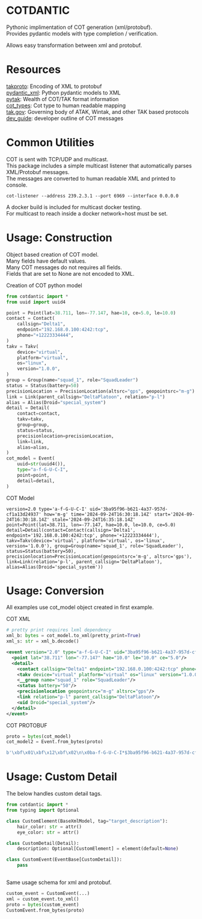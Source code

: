 # COTDANTIC

Pythonic implimentation of COT generation (xml/protobuf).  
Provides pydantic models with type completion / verification.  

Allows easy transformation between xml and protobuf.  

# Resources

[takproto](https://takproto.readthedocs.io/en/latest): Encoding of XML to protobuf  
[pydantic_xml](https://pydantic-xml.readthedocs.io/en/latest/): Python pydantic models to XML  
[pytak](https://pytak.readthedocs.io/en/latest/examples/): Wealth of COT/TAK format information  
[cot_types](https://github.com/dB-SPL/cot-types): Cot type to human readable mapping  
[tak.gov](https://tak.gov/): Governing body of ATAK, Wintak, and other TAK based protocols  
[dev_guide](https://nps.edu/documents/104517539/109705106/COT+Developer+Guide.pdf/cb125ac8-1ed1-477b-a914-7557c356a303#:~:text=What%20is%20Cursor-on-Target?%20In%20a%20nutshell,): developer outline of COT messages  
# Common Utilities

COT is sent with TCP/UDP and multicast.  
This package includes a simple multicast listener that automatically parses XML/Protobuf messages.  
The messages are converted to human readable XML and printed to console.   
```
cot-listener --address 239.2.3.1 --port 6969 --interface 0.0.0.0
```

A docker build is included for multicast docker testing.  
For multicast to reach inside a docker network=host must be set.  

# Usage: Construction

Object based creation of COT model.  
Many fields have default values.  
Many COT messages do not requires all fields.  
Fields that are set to None are not encoded to XML.  

Creation of COT python model
```python
from cotdantic import *
from uuid import uuid4

point = Point(lat=38.711, lon=-77.147, hae=10, ce=5.0, le=10.0)
contact = Contact(
    callsign="Delta1",
    endpoint="192.168.0.100:4242:tcp",
    phone="+12223334444",
)
takv = Takv(
    device="virtual",
    platform="virtual",
    os="linux",
    version="1.0.0",
)
group = Group(name="squad_1", role="SquadLeader")
status = Status(battery=50)
precisionLocation = PrecisionLocation(altsrc="gps", geopointsrc="m-g")
link = Link(parent_callsign="DeltaPlatoon", relation="p-l")
alias = Alias(Droid="special_system")
detail = Detail(
    contact=contact,
    takv=takv,
    group=group,
    status=status,
    precisionlocation=precisionLocation,
    link=link,
    alias=alias,
)
cot_model = Event(
    uuid=str(uuid4()),
    type="a-f-G-U-C-I",
    point=point,
    detail=detail,
)
```
COT Model
```
version=2.0 type='a-f-G-U-C-I' uid='3ba95f96-b621-4a37-957d-cf1a13d24937' how='m-g' time='2024-09-24T16:30:18.14Z' start='2024-09-24T16:30:18.14Z' stale='2024-09-24T16:35:18.14Z' point=Point(lat=38.711, lon=-77.147, hae=10.0, le=10.0, ce=5.0) detail=Detail(contact=Contact(callsign='Delta1', endpoint='192.168.0.100:4242:tcp', phone='+12223334444'), takv=Takv(device='virtual', platform='virtual', os='linux', version='1.0.0'), group=Group(name='squad_1', role='SquadLeader'), status=Status(battery=50), precisionlocation=PrecisionLocation(geopointsrc='m-g', altsrc='gps'), link=Link(relation='p-l', parent_callsign='DeltaPlatoon'), alias=Alias(Droid='special_system'))
```

# Usage: Conversion

All examples use cot_model object created in first example.  

COT XML
```python
# pretty print requires lxml dependency
xml_b: bytes = cot_model.to_xml(pretty_print=True)
xml_s: str = xml_b.decode()
```
```xml
<event version="2.0" type="a-f-G-U-C-I" uid="3ba95f96-b621-4a37-957d-cf1a13d24937" how="m-g" time="2024-09-24T16:30:18.14Z" start="2024-09-24T16:30:18.14Z" stale="2024-09-24T16:35:18.14Z">
  <point lat="38.711" lon="-77.147" hae="10.0" le="10.0" ce="5.0"/>
  <detail>
    <contact callsign="Delta1" endpoint="192.168.0.100:4242:tcp" phone="+12223334444"/>
    <takv device="virtual" platform="virtual" os="linux" version="1.0.0"/>
    <__group name="squad_1" role="SquadLeader"/>
    <status battery="50"/>
    <precisionlocation geopointsrc="m-g" altsrc="gps"/>
    <link relation="p-l" parent_callsign="DeltaPlatoon"/>
    <uid Droid="special_system"/>
  </detail>
</event>
```
COT PROTOBUF
```python
proto = bytes(cot_model)  
cot_model2 = Event.from_bytes(proto)  
```
```python
b'\xbf\x01\xbf\x12\xbf\x02\n\x0ba-f-G-U-C-I*$3ba95f96-b621-4a37-957d-cf1a13d249370\x9c\x9c\xfa\xa6\xa228\x9c\x9c\xfa\xa6\xa22@\xfc\xc3\x8c\xa7\xa22J\x03m-gQ^\xbaI\x0c\x02[C@Y\xc5 \xb0rhIS\xc0a\x00\x00\x00\x00\x00\x00$@i\x00\x00\x00\x00\x00\x00\x14@q\x00\x00\x00\x00\x00\x00$@z\xc2\x01\nT<link relation="p-l" parent_callsign="DeltaPlatoon" /><uid Droid="special_system" />\x12 \n\x16192.168.0.100:4242:tcp\x12\x06Delta1\x1a\x16\n\x07squad_1\x12\x0bSquadLeader"\n\n\x03m-g\x12\x03gps*\x02\x0822 \n\x07virtual\x12\x07virtual\x1a\x05linux"\x051.0.0'
```

# Usage: Custom Detail

The below handles custom detail tags.
```python
from cotdantic import *
from typing import Optional

class CustomElement(BaseXmlModel, tag="target_description"):
    hair_color: str = attr()
    eye_color: str = attr()

class CustomDetail(Detail):
    description: Optional[CustomElement] = element(default=None)

class CustomEvent(EventBase[CustomDetail]):
    pass
  
```
Same usage schema for xml and protobuf.  
```python
custom_event = CustomEvent(...)
xml = custom_event.to_xml()
proto = bytes(custom_event)
CustomEvent.from_bytes(proto)
```